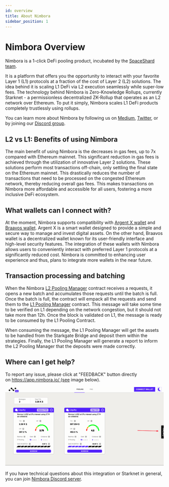 ```yaml
---
id: overview
title: About Nimbora
sidebar_position: 1
---
```


# Nimbora Overview

Nimbora is a 1-click DeFi pooling product, incubated by the [SpaceShard team](https://www.spaceshard.io/). 

It is a platform that offers you the opportunity to interact with your favorite Layer 1 (L1) protocols at a fraction of the cost of Layer 2 (L2) solutions. The idea behind it is scaling L1 DeFi via L2 execution seamlessly while super-low fees. The technology behind Nimbora is Zero-Knowledge Rollups, currently Starknet - a permissionless decentralized ZK-Rollup that operates as an L2 network over Ethereum. To put it simply, Nimbora scales L1 DeFi products completely trustlessly using rollups.

You can learn more about Nimbora by following us on [Medium](https://medium.com/@Nimbora), [Twitter](https://twitter.com/nimbora_io), or by joining our [Discord group](https://discord.gg/feJJnkmYzc).

## L2 vs L1: Benefits of using Nimbora

The main benefit of using Nimbora is the decreases in gas fees, up to 7x compared with Ethereum mainnet. This significant reduction in gas fees is achieved through the utilization of innovative Layer 2 solutions. These solutions perform most transactions off-chain, only settling the final state on the Ethereum mainnet. This drastically reduces the number of transactions that need to be processed on the congested Ethereum network, thereby reducing overall gas fees. This makes transactions on Nimbora more affordable and accessible for all users, fostering a more inclusive DeFi ecosystem.

## What wallets can I connect with?

At the moment, Nimbora supports compatibility with [Argent X wallet](https://www.argent.xyz/argent-x/) and [Braavos wallet](https://braavos.app/). Argent X is a smart wallet designed to provide a simple and secure way to manage and invest digital assets. On the other hand, Braavos wallet is a decentralized wallet known for its user-friendly interface and high-level security features. The integration of these wallets with Nimbora allows users to conveniently interact with preferred Layer 1 protocols at a significantly reduced cost. Nimbora is committed to enhancing user experience and thus, plans to integrate more wallets in the near future.

## Transaction processing and batching

When the Nimbora [L2 Pooling Manager](/docs/contracts/architecture/L2_arch.md#pooling-manager) contract receives a requests, it opens a new batch and accumulates those requests until the batch is full. Once the batch is full, the contract will empack all the requests and send them to the [L1 Pooling Manager](/docs/contracts/architecture/L1_arch.md#pooling-manager) contract. This message will take some time to be verified on L1 depending on the network congestion, but it should not take more than 12h. Once the block is validated on L1, the message is ready to be consumed by the L1 Pooling Contract.

When consuming the message, the L1 Pooling Manager will get the assets to be handled from the Starkgate Bridge and deposit them within the strategies. Finally, the L1 Pooling Manager will generate a report to inform the L2 Pooling Manager that the deposits were made correctly.

## Where can I get help?

To report any issue, please click at "FEEDBACK" button directly on https://app.nimbora.io/ (see image below).

![feedback](/content/feedback.png)

If you have technical questions about this integration or Starknet in general, you can join [Nimbora Discord server](https://discord.gg/feJJnkmYzc).